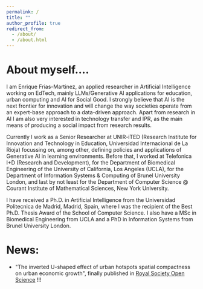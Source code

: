 ```yaml
---
permalink: /
title: ""
author_profile: true
redirect_from: 
  - /about/
  - /about.html
---
```

# About myself....
I am Enrique Frias-Martinez, an applied researcher in Artificial Intelligence working on EdTech, mainly LLMs/Generative AI applications for education, urban computing and AI for Social Good. I strongly believe that AI is the next frontier for innovation and will change the way societies operate from an expert-base approach to a data-driven approach. Apart from research in AI I am also very interested in technology transfer and IPR, as the main means of producing a social impact from research results.

Currently I work as a Senior Researcher at UNIR-iTED (Research Institute for Innovation and Technology in Education, Universidad Internacional de La Rioja) focussing on, among other, defining policies and applications of Generative AI in learning environments. Before that, I worked at Telefonica I+D (Research and Development), for the Department of Biomedical Engineering of the University of California, Los Angeles (UCLA), for the Department of Information Systems & Computing of Brunel University London, and last by not least for the Department of Computer Science @ Courant Institute of Mathematical Sciences, New York University.

I have received a Ph.D. in Artificial Intelligence from the Universidad Politecnica de Madrid, Madrid, Spain, where I was the recipient of the Best Ph.D. Thesis Award of the School of Computer Science. I also have a MSc in Biomedical Engineering from UCLA and a PhD in Information Systems from Brunel University London.

# ﻿News:

- "The inverted U-shaped effect of urban hotspots spatial compactness on urban economic growth﻿", finally published in [Royal Society Open Science](https://royalsocietypublishing.org/doi/10.1098/rsos.181640) !!!
